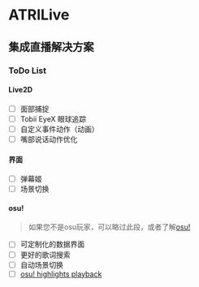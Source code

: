 # ATRILive

## 集成直播解决方案

### ToDo List

#### Live2D
- [ ] 面部捕捉
- [ ] Tobii EyeX 眼球追踪
- [ ] 自定义事件动作（动画）
- [ ] 嘴部说话动作优化

#### 界面
- [ ] 弹幕姬
- [ ] 场景切换

#### osu!
> 如果您不是osu玩家，可以略过此段，或者了解[osu!](https://osu.ppy.sh)
- [ ] 可定制化的数据界面
- [ ] 更好的歌词搜索
- [ ] 自动场景切换
- [ ] [osu! highlights playback](highlights.md)
